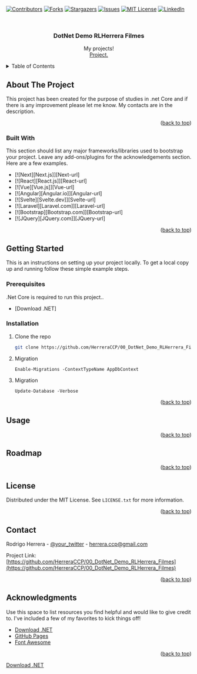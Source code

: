 <div id="top"></div>

<!-- PROJECT SHIELDS -->

[![Contributors][contributors-shield]][contributors-url]
[![Forks][forks-shield]][forks-url]
[![Stargazers][stars-shield]][stars-url]
[![Issues][issues-shield]][issues-url]
[![MIT License][license-shield]][license-url]
[![LinkedIn][linkedin-shield]][linkedin-url]


<!-- PROJECT LOGO -->
<br />
<div align="center">
  <a href="https://github.com/HerreraCCP/00_DotNet_Demo_RLHerrera_Filmes"></a>

  <h3 align="center">DotNet Demo RLHerrera Filmes</h3>

  <p align="center">
    My projects!
    <br />
    <a href="https://github.com/herreraCCP/00_DotNet_Demo_RLHerrera_Filmes">Project.</a>
    <br />
  </p>
</div>



<!-- TABLE OF CONTENTS -->
<details>
  <summary>Table of Contents</summary>
  <ol>
    <li>
      <a href="#about-the-project">About The Project</a>
      <ul>
        <li><a href="#built-with">Built With</a></li>
      </ul>
    </li>
    <li>
      <a href="#getting-started">Getting Started</a>
      <ul>
        <li><a href="#prerequisites">Prerequisites</a></li>
        <li><a href="#installation">Installation</a></li>
      </ul>
    </li>
    <li><a href="#usage">Usage</a></li>
    <li><a href="#roadmap">Roadmap</a></li>
    <li><a href="#contributing">Contributing</a></li>
    <li><a href="#license">License</a></li>
    <li><a href="#contact">Contact</a></li>
    <li><a href="#acknowledgments">Acknowledgments</a></li>
  </ol>
</details>



<!-- ABOUT THE PROJECT -->
## About The Project

This project has been created for the purpose of studies in .net Core and if there is any improvement please let me know. My contacts are in the description.

<p align="right">(<a href="#top">back to top</a>)</p>


### Built With

This section should list any major frameworks/libraries used to bootstrap your project. Leave any add-ons/plugins for the acknowledgements section. Here are a few examples.

* [![Next][Next.js]][Next-url]
* [![React][React.js]][React-url]
* [![Vue][Vue.js]][Vue-url]
* [![Angular][Angular.io]][Angular-url]
* [![Svelte][Svelte.dev]][Svelte-url]
* [![Laravel][Laravel.com]][Laravel-url]
* [![Bootstrap][Bootstrap.com]][Bootstrap-url]
* [![JQuery][JQuery.com]][JQuery-url]

<p align="right">(<a href="#top">back to top</a>)</p>



<!-- GETTING STARTED -->
## Getting Started

This is an instructions on setting up your project locally.
To get a local copy up and running follow these simple example steps.

### Prerequisites

.Net Core is required to run this project..
* [Download .NET]

### Installation

1. Clone the repo
   ```sh
   git clone https://github.com/HerreraCCP/00_DotNet_Demo_RLHerrera_Filmes.git
   
2. Migration 
   ```
   Enable-Migrations -ContextTypeName AppDbContext
   ```
4. Migration
   ```
   Update-Database -Verbose
   ```
<p align="right">(<a href="#top">back to top</a>)</p>



<!-- USAGE EXAMPLES -->
## Usage

<p align="right">(<a href="#top">back to top</a>)</p>

<!-- ROADMAP -->
## Roadmap

<p align="right">(<a href="#top">back to top</a>)</p>

<!-- LICENSE -->
## License

Distributed under the MIT License. See `LICENSE.txt` for more information.

<p align="right">(<a href="#top">back to top</a>)</p>


<!-- CONTACT -->
## Contact

Rodrigo Herrera - [@your_twitter](https://twitter.com/Rodrigo57985139) - herrera.ccp@gmail.com

Project Link: [https://github.com/HerreraCCP/00_DotNet_Demo_RLHerrera_Filmes](https://github.com/HerreraCCP/00_DotNet_Demo_RLHerrera_Filmes)

<p align="right">(<a href="#top">back to top</a>)</p>

<!-- ACKNOWLEDGMENTS -->
## Acknowledgments

Use this space to list resources you find helpful and would like to give credit to. I've included a few of my favorites to kick things off!

* [Download .NET](https://dotnet.microsoft.com/download/dotnet)
* [GitHub Pages](https://pages.github.com)
* [Font Awesome](https://fontawesome.com)

<p align="right">(<a href="#top">back to top</a>)</p>

<!-- MARKDOWN LINKS & IMAGES -->
[contributors-shield]: https://img.shields.io/github/contributors/HerreraCCP/00_DotNet_Demo_RLHerrera_Filmes.svg?style=for-the-badge
[contributors-url]: https://github.com/othneildrew/Best-README-Template/graphs/contributors
[forks-shield]: https://img.shields.io/github/forks/othneildrew/Best-README-Template.svg?style=for-the-badge
[forks-url]: https://github.com/othneildrew/Best-README-Template/network/members
[stars-shield]: https://img.shields.io/github/stars/HerreraCCP/00_DotNet_Demo_RLHerrera_Filmes.svg?sstyle=for-the-badge
[stars-url]: https://github.com/HerreraCCP/00_DotNet_Demo_RLHerrera_Filmes/stargazers
[issues-shield]: https://img.shields.io/github/issues/HerreraCCP/00_DotNet_Demo_RLHerrera_Filmes.svg?style=for-the-badge
[issues-url]: https://github.com/HerreraCCP/00_DotNet_Demo_RLHerrera_Filmes/issues
[license-shield]: https://img.shields.io/github/license/HerreraCCP/00_DotNet_Demo_RLHerrera_Filmes.svg?style=for-the-badge
[license-url]: https://github.com/othneildrew/Best-README-Template/blob/master/LICENSE.txt
[linkedin-shield]: https://img.shields.io/badge/-LinkedIn-black.svg?style=for-the-badge&logo=linkedin&colorB=555
[linkedin-url]: https://www.linkedin.com/in/rodrigo-herrera-0404/

[product-screenshot]: images/screenshot.png
[Download .NET](https://dotnet.microsoft.com/download/dotnet)
